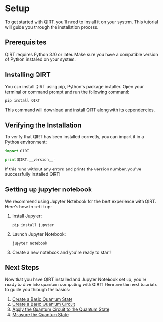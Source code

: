 # Setup

To get started with QIRT, you'll need to install it on your system. This tutorial will guide you through the installation process.

## Prerequisites

QIRT requires Python 3.10 or later. Make sure you have a compatible version of Python installed on your system.

## Installing QIRT

You can install QIRT using pip, Python's package installer. Open your terminal or command prompt and run the following command:

```bash
pip install QIRT
```

This command will download and install QIRT along with its dependencies.

## Verifying the Installation

To verify that QIRT has been installed correctly, you can import it in a Python environment:

```python
import QIRT

print(QIRT.__version__)
```

If this runs without any errors and prints the version number, you've successfully installed QIRT!

## **Setting up jupyter notebook**

We recommend using Jupyter Notebook for the best experience with QIRT. Here's how to set it up:

1. Install Jupyter:

    ```bash
    pip install jupyter
    ```

2. Launch Jupyter Notebook:

    ```bash
    jupyter notebook
    ```

3. Create a new notebook and you're ready to start!

## Next Steps

Now that you have QIRT installed and Jupyter Notebook set up, you're ready to dive into quantum computing with QIRT! Here are the next tutorials to guide you through the basics:

1. [Create a Basic Quantum State](basic_create_state.md)
2. [Create a Basic Quantum Circuit](basic_create_circuit.md)
3. [Apply the Quantum Circuit to the Quantum State](apply_circuit.md)
4. [Measure the Quantum State](basic_measurement.md)
